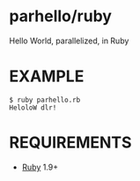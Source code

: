 # parhello/ruby

Hello World, parallelized, in Ruby

# EXAMPLE

```
$ ruby parhello.rb
HeloloW dlr!
```

# REQUIREMENTS

* [Ruby](https://www.ruby-lang.org/) 1.9+
